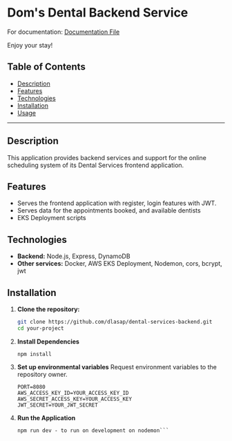 # Dom's Dental Backend Service

For documentation: <a href='https://docs.google.com/document/d/1kuxg5S8xTBo_8tzfEUvX9ZkATqh2mjzJO5ewUWe_cDs/edit?usp=sharing'  target="_blank" rel="noopener noreferrer"> Documentation File </a>

Enjoy your stay!

## Table of Contents

- [Description](#description)
- [Features](#features)
- [Technologies](#technologies)
- [Installation](#installation)
- [Usage](#usage)

---

## Description

This application provides backend services and support for the online scheduling system of its Dental Services frontend application.

## Features

- Serves the frontend application with register, login features with JWT.
- Serves data for the appointments booked, and available dentists
- EKS Deployment scripts

## Technologies

- **Backend:** Node.js, Express, DynamoDB
- **Other services:** Docker, AWS EKS Deployment, Nodemon, cors, bcrypt, jwt

## Installation

1. **Clone the repository:**
   ```bash
   git clone https://github.com/dlasap/dental-services-backend.git
   cd your-project
   ```
2. **Install Dependencies**
   ```
   npm install
   ```
3. **Set up environmental variables**
   Request environment variables to the repository owner.

   ```
   PORT=8080
   AWS_ACCESS_KEY_ID=YOUR_ACCESS_KEY_ID
   AWS_SECRET_ACCESS_KEY=YOUR_ACCESS_KEY
   JWT_SECRET=YOUR_JWT_SECRET
   ```

4. **Run the Application**
   ````npm start - to run project
   npm run dev - to run on development on nodemon```
   ````
